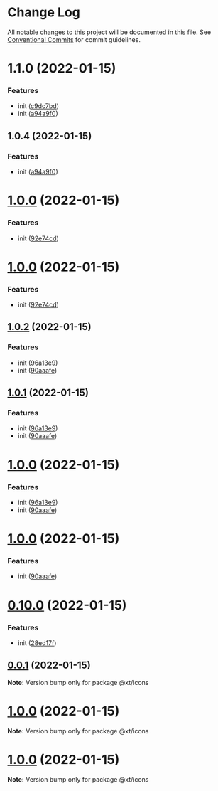 # Change Log

All notable changes to this project will be documented in this file.
See [Conventional Commits](https://conventionalcommits.org) for commit guidelines.

# 1.1.0 (2022-01-15)

### Features

- init ([c9dc7bd](https://github.com/maxiangsai/un-lib/commit/c9dc7bd8028e9c8bb0169b96202f3bc0a6ee9d65))
- init ([a94a9f0](https://github.com/maxiangsai/un-lib/commit/a94a9f0f0cd191a87985f26c5128217356ba2fd0))

## 1.0.4 (2022-01-15)

### Features

- init ([a94a9f0](https://github.com/maxiangsai/xt-lib/commit/a94a9f0f0cd191a87985f26c5128217356ba2fd0))

# [1.0.0](https://github.com/maxiangsai/xt-lib/compare/@xt/icons@1.0.2...@xt/icons@1.0.0) (2022-01-15)

### Features

- init ([92e74cd](https://github.com/maxiangsai/xt-lib/commit/92e74cd1f942d46d9f1193109d322332d23c388d))

# [1.0.0](https://github.com/maxiangsai/xt-lib/compare/@xt/icons@1.0.2...@xt/icons@1.0.0) (2022-01-15)

### Features

- init ([92e74cd](https://github.com/maxiangsai/xt-lib/commit/92e74cd1f942d46d9f1193109d322332d23c388d))

## [1.0.2](https://github.com/maxiangsai/xt-lib/compare/@xt/icons@0.10.0...@xt/icons@1.0.2) (2022-01-15)

### Features

- init ([96a13e9](https://github.com/maxiangsai/xt-lib/commit/96a13e9fff676f6bc203904beda6df5a3a4ef8e1))
- init ([90aaafe](https://github.com/maxiangsai/xt-lib/commit/90aaafe9293d340659fb40dea0465024eaf33b58))

## [1.0.1](https://github.com/maxiangsai/xt-lib/compare/@xt/icons@0.10.0...@xt/icons@1.0.1) (2022-01-15)

### Features

- init ([96a13e9](https://github.com/maxiangsai/xt-lib/commit/96a13e9fff676f6bc203904beda6df5a3a4ef8e1))
- init ([90aaafe](https://github.com/maxiangsai/xt-lib/commit/90aaafe9293d340659fb40dea0465024eaf33b58))

# [1.0.0](https://github.com/maxiangsai/xt-lib/compare/@xt/icons@0.10.0...@xt/icons@1.0.0) (2022-01-15)

### Features

- init ([96a13e9](https://github.com/maxiangsai/xt-lib/commit/96a13e9fff676f6bc203904beda6df5a3a4ef8e1))
- init ([90aaafe](https://github.com/maxiangsai/xt-lib/commit/90aaafe9293d340659fb40dea0465024eaf33b58))

# [1.0.0](https://github.com/maxiangsai/xt-lib/compare/@xt/icons@0.10.0...@xt/icons@1.0.0) (2022-01-15)

### Features

- init ([90aaafe](https://github.com/maxiangsai/xt-lib/commit/90aaafe9293d340659fb40dea0465024eaf33b58))

# [0.10.0](https://github.com/maxiangsai/xt-lib/compare/@xt/icons@1.0.0...@xt/icons@0.10.0) (2022-01-15)

### Features

- init ([28ed17f](https://github.com/maxiangsai/xt-lib/commit/28ed17f56400143320c6029ec172acd29a85e498))

## [0.0.1](https://github.com/maxiangsai/xt-lib/compare/@xt/icons@1.0.0...@xt/icons@0.0.1) (2022-01-15)

**Note:** Version bump only for package @xt/icons

# [1.0.0](https://github.com/maxiangsai/xt-lib/compare/@xt/icons@1.0.0...@xt/icons@1.0.0) (2022-01-15)

**Note:** Version bump only for package @xt/icons

# [1.0.0](https://github.com/maxiangsai/xt-lib/compare/@xt/icons@1.0.1...@xt/icons@1.0.0) (2022-01-15)

**Note:** Version bump only for package @xt/icons
